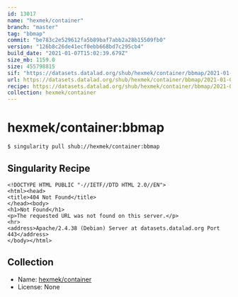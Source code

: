 ```yaml
---
id: 13017
name: "hexmek/container"
branch: "master"
tag: "bbmap"
commit: "be783c2e529612fa5b89baf7abb2a28b15509fb0"
version: "126b8c26de41ecf0ebb668bd7c295cb4"
build_date: "2021-01-07T15:02:39.679Z"
size_mb: 1159.0
size: 455798815
sif: "https://datasets.datalad.org/shub/hexmek/container/bbmap/2021-01-07-be783c2e-126b8c26/126b8c26de41ecf0ebb668bd7c295cb4.sif"
url: https://datasets.datalad.org/shub/hexmek/container/bbmap/2021-01-07-be783c2e-126b8c26/
recipe: https://datasets.datalad.org/shub/hexmek/container/bbmap/2021-01-07-be783c2e-126b8c26/Singularity
collection: hexmek/container
---
```


# hexmek/container:bbmap

```bash
$ singularity pull shub://hexmek/container:bbmap
```

## Singularity Recipe

```singularity
<!DOCTYPE HTML PUBLIC "-//IETF//DTD HTML 2.0//EN">
<html><head>
<title>404 Not Found</title>
</head><body>
<h1>Not Found</h1>
<p>The requested URL was not found on this server.</p>
<hr>
<address>Apache/2.4.38 (Debian) Server at datasets.datalad.org Port 443</address>
</body></html>
```

## Collection

 - Name: [hexmek/container](https://github.com/hexmek/container)
 - License: None

